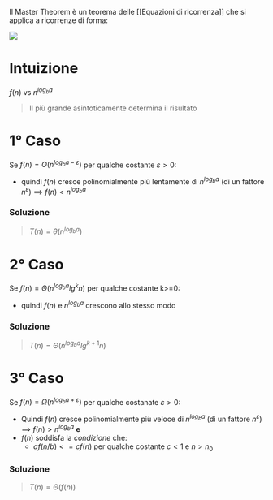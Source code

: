Il Master Theorem è un teorema delle [[Equazioni di ricorrenza]] che si applica a ricorrenze di forma:

![](https://i.imgur.com/GdkHs8i.png)

# Intuizione

$f(n)$ vs $n^{log_ba}$ 

> Il più grande asintoticamente determina il risultato

# 1° Caso

Se $f(n) = O(n^{log_ba-\varepsilon})$ per qualche costante $\varepsilon > 0$:
- quindi $f(n)$ cresce polinomialmente più lentamente di $n^{log_ba}$ (di un fattore $n^\varepsilon$) ==> $f(n) < n^{log_ba}$

### Soluzione

> $T(n) = \theta(n^{log_ba})$ 


# 2° Caso

Se $f(n) = \Theta(n^{log_ba}lg^{k}n)$ per qualche costante k>=0:
- quindi $f(n)$ e $n^{log_ba}$ crescono allo stesso modo

### Soluzione

> $T(n) = \Theta(n^{log_ba}lg^{k+1}n)$ 


# 3° Caso

Se $f(n) = \Omega(n^{log_ba+\varepsilon})$ per qualche costanate $\varepsilon > 0$:
- Quindi $f(n)$ cresce polinomialmente più veloce di $n^{log_ba}$ (di un fattore $n^\varepsilon$) ==> $f(n) > n^{log_ba}$ **e**
- $f(n)$ soddisfa la *condizione* che:
	- $af(n/b) <= cf(n)$ per qualche costante $c<1$ e $n>n_0$ 

### Soluzione

> $T(n) = \Theta(f(n))$ 